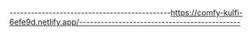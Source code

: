 
---------------------------------------------https://comfy-kulfi-6efe9d.netlify.app/---------------------------------------------
